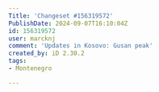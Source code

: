 ```yaml
---
Title: 'Changeset #156319572'
PublishDate: 2024-09-07T16:10:04Z
id: 156319572
user: marcknj
comment: 'Updates in Kosovo: Gusan peak'
created_by: iD 2.30.2
tags:
- Montenegro

---
```

